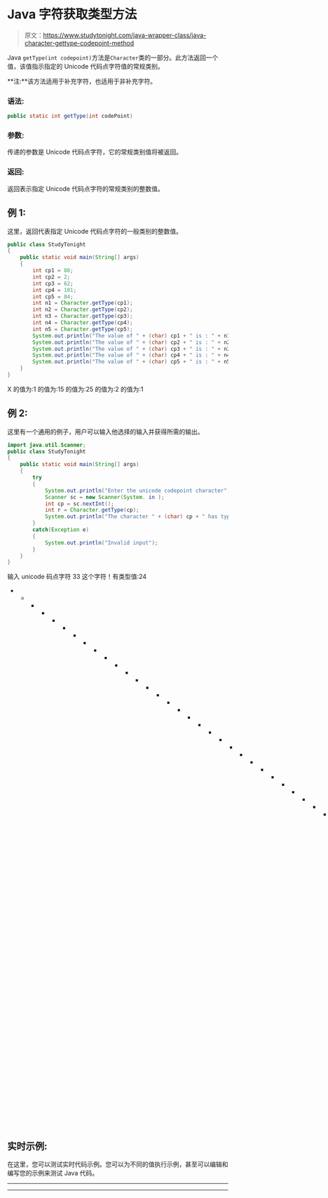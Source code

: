 # Java 字符获取类型方法

> 原文：<https://www.studytonight.com/java-wrapper-class/java-character-gettype-codepoint-method>

Java `getType(int codepoint)`方法是`Character`类的一部分。此方法返回一个值，该值指示指定的 Unicode 代码点字符值的常规类别。

**注:**该方法适用于补充字符，也适用于非补充字符。

### 语法:

```java
public static int getType(int codePoint) 
```

### 参数:

传递的参数是 Unicode 代码点字符，它的常规类别值将被返回。

### 返回:

返回表示指定 Unicode 代码点字符的常规类别的整数值。

## 例 1:

这里，返回代表指定 Unicode 代码点字符的一般类别的整数值。

```java
public class StudyTonight 
{
	public static void main(String[] args) 
	{
		int cp1 = 88;
		int cp2 = 2;
		int cp3 = 62;
		int cp4 = 101;
		int cp5 = 84;
		int n1 = Character.getType(cp1);
		int n2 = Character.getType(cp2);
		int n3 = Character.getType(cp3);
		int n4 = Character.getType(cp4);
		int n5 = Character.getType(cp5);
		System.out.println("The value of " + (char) cp1 + " is : " + n1);
		System.out.println("The value of " + (char) cp2 + " is : " + n2);
		System.out.println("The value of " + (char) cp3 + " is : " + n3);
		System.out.println("The value of " + (char) cp4 + " is : " + n4);
		System.out.println("The value of " + (char) cp5 + " is : " + n5);
	}
}
```

X 的值为:1
的值为:15
的值为:25
的值为:2
的值为:1

## 例 2:

这里有一个通用的例子，用户可以输入他选择的输入并获得所需的输出。

```java
import java.util.Scanner;
public class StudyTonight 
{
	public static void main(String[] args) 
	{
		try 
		{
			System.out.println("Enter the unicode codepoint character");
			Scanner sc = new Scanner(System. in );
			int cp = sc.nextInt();
			int r = Character.getType(cp);
			System.out.println("The character " + (char) cp + " has type value : " + r);
		}
		catch(Exception e) 
		{
			System.out.println("Invalid input");
		}
    }
}
```

输入 unicode 码点字符
33
这个字符！有类型值:24
* * * * * * * * * * * * * * * * * * * * * * * * * * * * * * * * * * * * * * * * * * * T4】输入 unicode 码点字符
121
字符 y 有类型值:2

## 实时示例:

在这里，您可以测试实时代码示例。您可以为不同的值执行示例，甚至可以编辑和编写您的示例来测试 Java 代码。

* * *

* * *